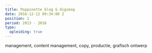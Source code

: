 ```yaml
---
title: Poppinette blog & digimag
date: 2016-12-12 09:34:00 Z
position: 1
period: 2013 - 2016
type:
  opleiding: true
---
```


management, content management, copy, productie, grafisch ontwerp 